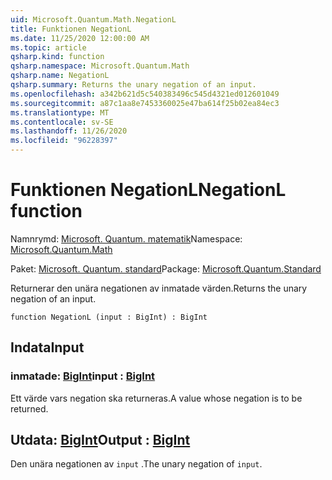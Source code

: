```yaml
---
uid: Microsoft.Quantum.Math.NegationL
title: Funktionen NegationL
ms.date: 11/25/2020 12:00:00 AM
ms.topic: article
qsharp.kind: function
qsharp.namespace: Microsoft.Quantum.Math
qsharp.name: NegationL
qsharp.summary: Returns the unary negation of an input.
ms.openlocfilehash: a342b621d5c540383496c545d4321ed012601049
ms.sourcegitcommit: a87c1aa8e7453360025e47ba614f25b02ea84ec3
ms.translationtype: MT
ms.contentlocale: sv-SE
ms.lasthandoff: 11/26/2020
ms.locfileid: "96228397"
---
```

# <a name="negationl-function"></a><span data-ttu-id="b3f0d-102">Funktionen NegationL</span><span class="sxs-lookup"><span data-stu-id="b3f0d-102">NegationL function</span></span>

<span data-ttu-id="b3f0d-103">Namnrymd: [Microsoft. Quantum. matematik](xref:Microsoft.Quantum.Math)</span><span class="sxs-lookup"><span data-stu-id="b3f0d-103">Namespace: [Microsoft.Quantum.Math](xref:Microsoft.Quantum.Math)</span></span>

<span data-ttu-id="b3f0d-104">Paket: [Microsoft. Quantum. standard](https://nuget.org/packages/Microsoft.Quantum.Standard)</span><span class="sxs-lookup"><span data-stu-id="b3f0d-104">Package: [Microsoft.Quantum.Standard](https://nuget.org/packages/Microsoft.Quantum.Standard)</span></span>


<span data-ttu-id="b3f0d-105">Returnerar den unära negationen av inmatade värden.</span><span class="sxs-lookup"><span data-stu-id="b3f0d-105">Returns the unary negation of an input.</span></span>

```qsharp
function NegationL (input : BigInt) : BigInt
```


## <a name="input"></a><span data-ttu-id="b3f0d-106">Indata</span><span class="sxs-lookup"><span data-stu-id="b3f0d-106">Input</span></span>

### <a name="input--bigint"></a><span data-ttu-id="b3f0d-107">inmatade: [BigInt](xref:microsoft.quantum.lang-ref.bigint)</span><span class="sxs-lookup"><span data-stu-id="b3f0d-107">input : [BigInt](xref:microsoft.quantum.lang-ref.bigint)</span></span>

<span data-ttu-id="b3f0d-108">Ett värde vars negation ska returneras.</span><span class="sxs-lookup"><span data-stu-id="b3f0d-108">A value whose negation is to be returned.</span></span>



## <a name="output--bigint"></a><span data-ttu-id="b3f0d-109">Utdata: [BigInt](xref:microsoft.quantum.lang-ref.bigint)</span><span class="sxs-lookup"><span data-stu-id="b3f0d-109">Output : [BigInt](xref:microsoft.quantum.lang-ref.bigint)</span></span>

<span data-ttu-id="b3f0d-110">Den unära negationen av `input` .</span><span class="sxs-lookup"><span data-stu-id="b3f0d-110">The unary negation of `input`.</span></span>